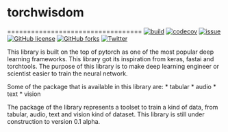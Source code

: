 # torchwisdom
==================================
[![build](https://travis-ci.org/nunenuh/torchwisdom.svg?branch=dev)](https://travis-ci.org/nunenuh/torchwisdom)
[![codecov](https://codecov.io/gh/nunenuh/torchwisdom/branch/master/graph/badge.svg)](https://codecov.io/gh/nunenuh/torchwisdom)
[![issue](https://img.shields.io/github/issues/nunenuh/torchwisdom.svg)](https://github.com/nunenuh/torchwisdom/issues)
[![GitHub license](https://img.shields.io/github/license/nunenuh/torchwisdom.svg)](https://github.com/nunenuh/torchwisdom/blob/master/LICENSE)
[![GitHub forks](https://img.shields.io/github/forks/nunenuh/torchwisdom.svg)](https://github.com/nunenuh/torchwisdom/network)
[![Twitter](https://img.shields.io/twitter/url/https/github.com/nunenuh/torchwisdom.svg?style=social)](https://twitter.com/intent/tweet?text=Wow%20@nunenuh%20:&url=https%3A%2F%2Fgithub.com%2Fnunenuh%2Ftorchwisdom)

This library is built on the top of pytorch as one of the most popular deep learning frameworks. This library got its inspiration from keras, fastai and torchtools. The purpose of this library is to make deep learning engineer or scientist easier to train the neural network. 

Some of the package that is available in this library are:
	* tabular
	* audio
	* text
	* vision

The package of the library represents a toolset to train a kind of data, from tabular, audio, text and vision kind of dataset. This library is still under construction to version 0.1 alpha.